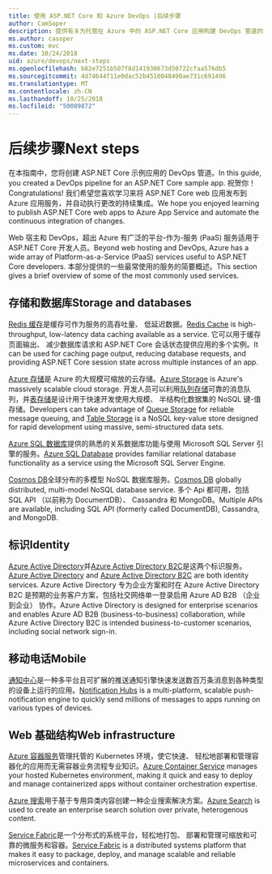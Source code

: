 ```yaml
---
title: 使用 ASP.NET Core 和 Azure DevOps |后续步骤
author: CamSoper
description: 提供有关为托管在 Azure 中的 ASP.NET Core 应用构建 DevOps 管道的端到端指导的指南。
ms.author: casoper
ms.custom: mvc
ms.date: 10/24/2018
uid: azure/devops/next-steps
ms.openlocfilehash: b82e7251b507f8d141930673d50722cfaa576db5
ms.sourcegitcommit: 4d74644f11e0dac52b4510048490ae731c691496
ms.translationtype: MT
ms.contentlocale: zh-CN
ms.lasthandoff: 10/25/2018
ms.locfileid: "50089872"
---
```

# <a name="next-steps"></a><span data-ttu-id="674b0-103">后续步骤</span><span class="sxs-lookup"><span data-stu-id="674b0-103">Next steps</span></span>

<span data-ttu-id="674b0-104">在本指南中，您将创建 ASP.NET Core 示例应用的 DevOps 管道。</span><span class="sxs-lookup"><span data-stu-id="674b0-104">In this guide, you created a DevOps pipeline for an ASP.NET Core sample app.</span></span> <span data-ttu-id="674b0-105">祝贺你！</span><span class="sxs-lookup"><span data-stu-id="674b0-105">Congratulations!</span></span> <span data-ttu-id="674b0-106">我们希望您喜欢学习来将 ASP.NET Core web 应用发布到 Azure 应用服务，并自动执行更改的持续集成。</span><span class="sxs-lookup"><span data-stu-id="674b0-106">We hope you enjoyed learning to publish ASP.NET Core web apps to Azure App Service and automate the continuous integration of changes.</span></span>

<span data-ttu-id="674b0-107">Web 宿主和 DevOps，超出 Azure 有广泛的平台-作为-服务 (PaaS) 服务适用于 ASP.NET Core 开发人员。</span><span class="sxs-lookup"><span data-stu-id="674b0-107">Beyond web hosting and DevOps, Azure has a wide array of Platform-as-a-Service (PaaS) services useful to ASP.NET Core developers.</span></span> <span data-ttu-id="674b0-108">本部分提供的一些最常使用的服务的简要概述。</span><span class="sxs-lookup"><span data-stu-id="674b0-108">This section gives a brief overview of some of the most commonly used services.</span></span>

## <a name="storage-and-databases"></a><span data-ttu-id="674b0-109">存储和数据库</span><span class="sxs-lookup"><span data-stu-id="674b0-109">Storage and databases</span></span>

<span data-ttu-id="674b0-110">[Redis 缓存](/azure/redis-cache/)是缓存可作为服务的高吞吐量、 低延迟数据。</span><span class="sxs-lookup"><span data-stu-id="674b0-110">[Redis Cache](/azure/redis-cache/) is high-throughput, low-latency data caching available as a service.</span></span> <span data-ttu-id="674b0-111">它可以用于缓存页面输出、 减少数据库请求和 ASP.NET Core 会话状态提供应用的多个实例。</span><span class="sxs-lookup"><span data-stu-id="674b0-111">It can be used for caching page output, reducing database requests, and providing ASP.NET Core session state across multiple instances of an app.</span></span>

<span data-ttu-id="674b0-112">[Azure 存储](/azure/storage/)是 Azure 的大规模可缩放的云存储。</span><span class="sxs-lookup"><span data-stu-id="674b0-112">[Azure Storage](/azure/storage/) is Azure's massively scalable cloud storage.</span></span> <span data-ttu-id="674b0-113">开发人员可以利用[队列存储](/azure/storage/queues/storage-queues-introduction)可靠的消息队列，并[表存储](/azure/storage/tables/table-storage-overview)是设计用于快速开发使用大规模、 半结构化数据集的 NoSQL 键-值存储。</span><span class="sxs-lookup"><span data-stu-id="674b0-113">Developers can take advantage of [Queue Storage](/azure/storage/queues/storage-queues-introduction) for reliable message queuing, and [Table Storage](/azure/storage/tables/table-storage-overview) is a NoSQL key-value store designed for rapid development using massive, semi-structured data sets.</span></span>

<span data-ttu-id="674b0-114">[Azure SQL 数据库](/azure/sql-database/)提供的熟悉的关系数据库功能与使用 Microsoft SQL Server 引擎的服务。</span><span class="sxs-lookup"><span data-stu-id="674b0-114">[Azure SQL Database](/azure/sql-database/) provides familiar relational database functionality as a service using the Microsoft SQL Server Engine.</span></span>

<span data-ttu-id="674b0-115">[Cosmos DB](/azure/cosmos-db/)全球分布的多模型 NoSQL 数据库服务。</span><span class="sxs-lookup"><span data-stu-id="674b0-115">[Cosmos DB](/azure/cosmos-db/) globally distributed, multi-model NoSQL database service.</span></span> <span data-ttu-id="674b0-116">多个 Api 都可用，包括 SQL API （以前称为 DocumentDB）、 Cassandra 和 MongoDB。</span><span class="sxs-lookup"><span data-stu-id="674b0-116">Multiple APIs are available, including SQL API (formerly called DocumentDB), Cassandra, and MongoDB.</span></span>

## <a name="identity"></a><span data-ttu-id="674b0-117">标识</span><span class="sxs-lookup"><span data-stu-id="674b0-117">Identity</span></span>

<span data-ttu-id="674b0-118">[Azure Active Directory](/azure/active-directory/)并[Azure Active Directory B2C](/azure/active-directory-b2c/)是这两个标识服务。</span><span class="sxs-lookup"><span data-stu-id="674b0-118">[Azure Active Directory](/azure/active-directory/) and [Azure Active Directory B2C](/azure/active-directory-b2c/) are both identity services.</span></span> <span data-ttu-id="674b0-119">Azure Active Directory 专为企业方案和时在 Azure Active Directory B2C 是预期的业务客户方案，包括社交网络单一登录启用 Azure AD B2B （企业到企业） 协作。</span><span class="sxs-lookup"><span data-stu-id="674b0-119">Azure Active Directory is designed for enterprise scenarios and enables Azure AD B2B (business-to-business) collaboration, while Azure Active Directory B2C is intended business-to-customer scenarios, including social network sign-in.</span></span>

## <a name="mobile"></a><span data-ttu-id="674b0-120">移动电话</span><span class="sxs-lookup"><span data-stu-id="674b0-120">Mobile</span></span>

<span data-ttu-id="674b0-121">[通知中心](/azure/notification-hubs/)是一种多平台且可扩展的推送通知引擎快速发送数百万条消息到各种类型的设备上运行的应用。</span><span class="sxs-lookup"><span data-stu-id="674b0-121">[Notification Hubs](/azure/notification-hubs/) is a multi-platform, scalable push-notification engine to quickly send millions of messages to apps running on various types of devices.</span></span>

## <a name="web-infrastructure"></a><span data-ttu-id="674b0-122">Web 基础结构</span><span class="sxs-lookup"><span data-stu-id="674b0-122">Web infrastructure</span></span>

<span data-ttu-id="674b0-123">[Azure 容器服务](/azure/aks/)管理托管的 Kubernetes 环境，使它快速、 轻松地部署和管理容器化的应用而无需容器业务流程专业知识。</span><span class="sxs-lookup"><span data-stu-id="674b0-123">[Azure Container Service](/azure/aks/) manages your hosted Kubernetes environment, making it quick and easy to deploy and manage containerized apps without container orchestration expertise.</span></span>

<span data-ttu-id="674b0-124">[Azure 搜索](/azure/search/)用于基于专用异类内容创建一种企业搜索解决方案。</span><span class="sxs-lookup"><span data-stu-id="674b0-124">[Azure Search](/azure/search/) is used to create an enterprise search solution over private, heterogenous content.</span></span>

<span data-ttu-id="674b0-125">[Service Fabric](/azure/service-fabric/)是一个分布式的系统平台，轻松地打包、 部署和管理可缩放和可靠的微服务和容器。</span><span class="sxs-lookup"><span data-stu-id="674b0-125">[Service Fabric](/azure/service-fabric/) is a distributed systems platform that makes it easy to package, deploy, and manage scalable and reliable microservices and containers.</span></span>
